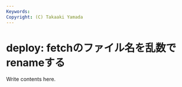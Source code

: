 ```yaml
---
Keywords: 
Copyright: (C) Takaaki Yamada
---
```


# deploy: fetchのファイル名を乱数でrenameする

Write contents here.


